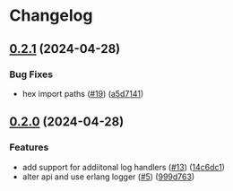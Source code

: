 # Changelog

## [0.2.1](https://github.com/bnprtr/comet/compare/v0.2.0...v0.2.1) (2024-04-28)


### Bug Fixes

* hex import paths ([#19](https://github.com/bnprtr/comet/issues/19)) ([a5d7141](https://github.com/bnprtr/comet/commit/a5d7141766bcc889303ea44e8543dd7c335279d3))

## [0.2.0](https://github.com/bnprtr/comet/compare/v0.1.0...v0.2.0) (2024-04-28)


### Features

* add support for addiitonal log handlers ([#13](https://github.com/bnprtr/comet/issues/13)) ([14c6dc1](https://github.com/bnprtr/comet/commit/14c6dc121722ae861a3a19c5588a990654642282))
* alter api and use erlang logger ([#5](https://github.com/bnprtr/comet/issues/5)) ([999d763](https://github.com/bnprtr/comet/commit/999d763cd69dba248b799ad58ab4614532108d5d))

